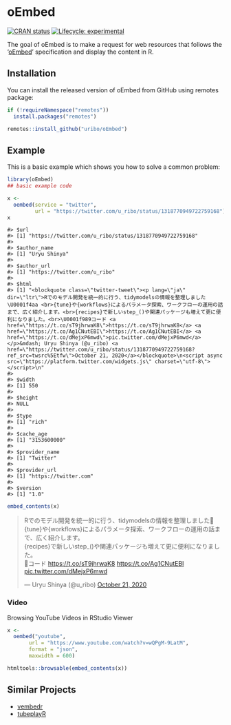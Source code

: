 
<!-- README.md is generated from README.Rmd. Please edit that file -->

# oEmbed

<!-- badges: start -->

[![CRAN
status](https://www.r-pkg.org/badges/version/oEmbed)](https://CRAN.R-project.org/package=oEmbed)
[![Lifecycle:
experimental](https://img.shields.io/badge/lifecycle-experimental-orange.svg)](https://lifecycle.r-lib.org/articles/stages.html#experimental)
<!-- badges: end -->

The goal of oEmbed is to make a request for web resources that follows
the ‘[oEmbed](https://oembed.com)’ specification and display the content
in R.

## Installation

You can install the released version of oEmbed from GitHub using remotes
package:

``` r
if (!requireNamespace("remotes"))
  install.packages("remotes")

remotes::install_github("uribo/oEmbed")
```

## Example

This is a basic example which shows you how to solve a common problem:

``` r
library(oEmbed)
## basic example code
```

``` r
x <- 
  oembed(service = "twitter", 
         url = "https://twitter.com/u_ribo/status/1318770949722759168")
x
```

    #> $url
    #> [1] "https://twitter.com/u_ribo/status/1318770949722759168"
    #> 
    #> $author_name
    #> [1] "Uryu Shinya"
    #> 
    #> $author_url
    #> [1] "https://twitter.com/u_ribo"
    #> 
    #> $html
    #> [1] "<blockquote class=\"twitter-tweet\"><p lang=\"ja\" dir=\"ltr\">Rでのモデル開発を統一的に行う、tidymodelsの情報を整理しました\U0001f4aa <br>{tune}や{workflows}によるパラメータ探索、ワークフローの運用の話まで、広く紹介します。<br>{recipes}で新しいstep_()や関連パッケージも増えて更に便利になりました。<br>\U0001f989コード <a href=\"https://t.co/sT9jhrwaK8\">https://t.co/sT9jhrwaK8</a> <a href=\"https://t.co/Ag1CNutEBI\">https://t.co/Ag1CNutEBI</a> <a href=\"https://t.co/dMejxP6mwd\">pic.twitter.com/dMejxP6mwd</a></p>&mdash; Uryu Shinya (@u_ribo) <a href=\"https://twitter.com/u_ribo/status/1318770949722759168?ref_src=twsrc%5Etfw\">October 21, 2020</a></blockquote>\n<script async src=\"https://platform.twitter.com/widgets.js\" charset=\"utf-8\"></script>\n"
    #> 
    #> $width
    #> [1] 550
    #> 
    #> $height
    #> NULL
    #> 
    #> $type
    #> [1] "rich"
    #> 
    #> $cache_age
    #> [1] "3153600000"
    #> 
    #> $provider_name
    #> [1] "Twitter"
    #> 
    #> $provider_url
    #> [1] "https://twitter.com"
    #> 
    #> $version
    #> [1] "1.0"

``` r
embed_contents(x)
```

<blockquote class="twitter-tweet"><p lang="ja" dir="ltr">Rでのモデル開発を統一的に行う、tidymodelsの情報を整理しました💪 <br>{tune}や{workflows}によるパラメータ探索、ワークフローの運用の話まで、広く紹介します。<br>{recipes}で新しいstep_()や関連パッケージも増えて更に便利になりました。<br>🦉コード <a href="https://t.co/sT9jhrwaK8">https://t.co/sT9jhrwaK8</a> <a href="https://t.co/Ag1CNutEBI">https://t.co/Ag1CNutEBI</a> <a href="https://t.co/dMejxP6mwd">pic.twitter.com/dMejxP6mwd</a></p>&mdash; Uryu Shinya (@u_ribo) <a href="https://twitter.com/u_ribo/status/1318770949722759168?ref_src=twsrc%5Etfw">October 21, 2020</a></blockquote>
<script async src="https://platform.twitter.com/widgets.js" charset="utf-8"></script>

### Video

Browsing YouTube Videos in RStudio Viewer

``` r
x <-
  oembed("youtube", 
       url = "https://www.youtube.com/watch?v=wQPgM-9LatM", 
       format = "json",
       maxwidth = 600)

htmltools::browsable(embed_contents(x))
```

## Similar Projects

-   [vembedr](https://github.com/ijlyttle/vembedr)
-   [tubeplayR](https://github.com/kazutan/tubeplayR)
